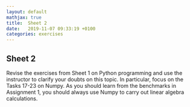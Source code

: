 ```yaml
---
layout: default
mathjax: true
title:  Sheet 2
date:   2019-11-07 09:33:19 +0100
categories: exercises 
---
```


## Sheet 2


Revise the exercises from Sheet 1 on Python programming and use the
instructor to clarify your doubts on this topic. In particular, focus on
the Tasks 17-23 on Numpy. As you should learn from the benchmarks in
Assignment 1, you should always use Numpy to carry out linear algebra
calculations.


